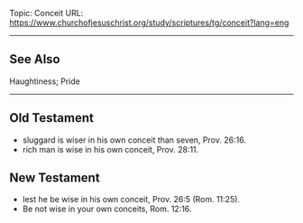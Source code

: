 Topic: Conceit
URL: https://www.churchofjesuschrist.org/study/scriptures/tg/conceit?lang=eng

---

## See Also

Haughtiness; Pride

---

## Old Testament

- sluggard is wiser in his own conceit than seven, Prov. 26:16.
- rich man is wise in his own conceit, Prov. 28:11.

## New Testament

- lest he be wise in his own conceit, Prov. 26:5 (Rom. 11:25).
- Be not wise in your own conceits, Rom. 12:16.

